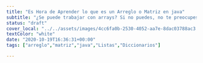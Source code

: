 ```yaml
---
title: "Es Hora de Aprender lo que es un Arreglo o Matriz en java"
subtitle: "¿Se puede trabajar con arrays? Si no puedes, no te preocupes aquí, aprenderás qué es un array y cómo trabajar con ellos."
status: "draft"
cover_local: "../../assets/images/4cc6fa0b-2530-4052-aa7e-8dac03788ac3.png"
textColor: "white"
date: "2020-10-19T16:36:31+00:00"
tags: ["arreglo","matriz","java","Listas","Diccionarios"]

---
```


